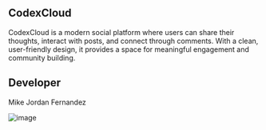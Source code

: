 
## CodexCloud

CodexCloud is a modern social platform where users can share their thoughts, interact with posts, and connect through comments. With a clean, user-friendly design, it provides a space for meaningful engagement and community building.

## Developer

Mike Jordan Fernandez


![image](https://github.com/user-attachments/assets/4b66bf1b-fc7e-41bf-8f87-77cad84db04e)
